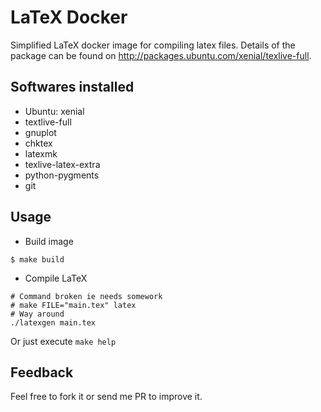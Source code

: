 #  LaTeX Docker

Simplified LaTeX docker image for compiling latex files. Details of the package can be found on http://packages.ubuntu.com/xenial/texlive-full.

## Softwares installed

* Ubuntu: xenial
* textlive-full
* gnuplot
* chktex
* latexmk
* texlive-latex-extra
* python-pygments
* git

## Usage

- Build image

```shell
$ make build
```

- Compile LaTeX

```shell
# Command broken ie needs somework
# make FILE="main.tex" latex
# Way around
./latexgen main.tex
```

Or just execute `make help`

## Feedback

Feel free to fork it or send me PR to improve it.
